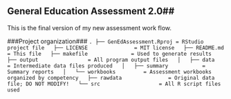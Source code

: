 ## General Education Assessment 2.0##  

This is the final version of my new assessment work flow.

###Project organization###
`.
├── GenEdAssessment.Rproj = RStudio project file  
├── LICENSE               = MIT license  
├── README.md             = This file  
├── makefile              = Used to generate results  
├── output                = All program output files  
│   ├── data              = Intermediate data files produced  
│   ├── summary           = Summary reports  
│   └── workbooks         = Assessment workbooks organized by competency  
├── rawdata               = Original data file; DO NOT MODIFY!  
└── src                   = All R script files used`  
